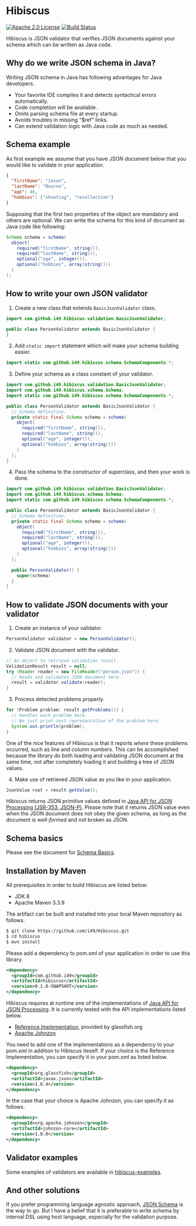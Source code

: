 # Hibiscus

[![Apache 2.0 License](https://img.shields.io/:license-Apache%202.0-blue.svg)](https://www.apache.org/licenses/LICENSE-2.0
) [![Build Status](https://travis-ci.org/i49/Hibiscus.svg?branch=master)](https://travis-ci.org/i49/Hibiscus)

Hibiscus is JSON validator that verifies JSON documents against your schema which can be written as Java code.

## Why do we write JSON schema in Java?
Writing JSON schema in Java has following advantages for Java developers.

* Your favorite IDE compiles it and detects syntactical errors automatically.
* Code completion will be available.
* Omits parsing schema file at every startup.
* Avoids troubles in missing "$ref" links.
* Can extend validation logic with Java code as much as needed.

## Schema example

As first example we assume that you have JSON document below that you would like to validate in your application.

```json
{
  "firstName": "Jason",
  "lastName": "Bourne",
  "age": 46,
  "hobbies": ["shooting", "recollection"]
}
```

Supposing that the first two properties of the object are mandatory and others are optional.
We can write the schema for this kind of document as Java code like following:

```java
Schema schema = schema(
  object(
    required("firstName", string()),
    required("lastName", string()),
    optional("age", integer()),
    optional("hobbies", array(string()))
  )  
);
```

## How to write your own JSON validator

1. Create a new class that extends `BasicJsonValidator` class.

  ```java
  import com.github.i49.hibiscus.validation.BasicJsonValidator;

  public class PersonValidator extends BasicJsonValidator {
  }
  ```

2. Add `static import` statement which will make your schema building easier.

  ```java
  import static com.github.i49.hibiscus.schema.SchemaComponents.*;
  ```

3. Define your schema as a class constant of your validator.

  ```java
  import com.github.i49.hibiscus.validation.BasicJsonValidator;
  import com.github.i49.hibiscus.schema.Schema;
  import static com.github.i49.hibiscus.schema.SchemaComponents.*;

  public class PersonValidator extends BasicJsonValidator {
    // Schema definition.
    private static final Schema schema = schema(
      object(
        required("firstName", string()),
        required("lastName", string()),
        optional("age", integer()),
        optional("hobbies", array(string()))
      )
    );  
  }
  ```  
4. Pass the schema to the constructor of superclass, and then your work is done.

  ```java
  import com.github.i49.hibiscus.validation.BasicJsonValidator;
  import com.github.i49.hibiscus.schema.Schema;
  import static com.github.i49.hibiscus.schema.SchemaComponents.*;

  public class PersonValidator extends BasicJsonValidator {
    // Schema definition.
    private static final Schema schema = schema(
      object(
        required("firstName", string()),
        required("lastName", string()),
        optional("age", integer()),
        optional("hobbies", array(string()))
      )
    );  

    public PersonValidator() {
      super(schema)
    }
  }
  ```

## How to validate JSON documents with your validator

1. Create an instance of your validator.

  ```java
  PersonValidator validator = new PersonValidator();
  ```

2. Validate JSON document with the validator.

  ```java
  // An object to retrieve validation result.
  ValidationResult result = null;
  try (Reader reader = new FileReader("person.json")) {
    // Reads and validates JSON document here.
    result = validator.validate(reader);
  }
  ```

3. Process detected problems properly.

  ```java
  for (Problem problem: result.getProblems()) {
    // Handles each problem here.
    // We just print text representation of the problem here.
    System.out.println(problem);
  }
  ```

 One of the nice features of Hibiscus is that it reports *where* these problems occurred,
 such as line and column numbers. This can be accomplished because the library do
 both loading and validating JSON document at the same time, not after completely loading it
 and building a tree of JSON values.

4. Make use of retrieved JSON value as you like in your application.

  ```java
  JsonValue root = result.getValue();
  ```

   Hibiscus returns JSON primitive values defined in [Java API for JSON Processing (JSR-353, JSON-P)](http://json-processing-spec.java.net/).
   Please note that it returns JSON value even when the JSON document does not obey the given schema, as long as the document is *well-formed* and not broken as JSON.

## Schema basics

Please see the document for [Schema Basics](hibiscus-doc/01_schema-basics.md).

## Installation by Maven

All prerequisites in order to build Hibiscus are listed below:
* JDK 8
* Apache Maven 3.3.9

The artifact can be built and installed into your local Maven repository as follows.

```bash
$ git clone https://github.com/i49/Hibiscus.git
$ cd hibiscus
$ mvn install
```

Please add a dependency to pom.xml of your application in order to use this library.

```xml
<dependency>
  <groupId>com.github.i49</groupId>
  <artifactId>hibiscus</artifactId>
  <version>0.1.0-SNAPSHOT</version>
</dependency>
```

Hibiscus requires at runtime one of the implementations of [Java API for JSON Processing](http://json-processing-spec.java.net/).
It is currently tested with the API implementations listed below.
* [Reference Implementation](https://jsonp.java.net/), provided by glassfish.org
* [Apache Johnzon](https://johnzon.apache.org/)

You need to add one of the implementations as a dependency to your pom.xml in addition to Hibiscus iteself.
If your choice is the Reference Implementation, you can specify it in your pom.xml as listed below.

```xml
<dependency>
  <groupId>org.glassfish</groupId>
  <artifactId>javax.json</artifactId>
  <version>1.0.4</version>
</dependency>
```

In the case that your choice is Apache Johnzon, you can specify it as follows.

```xml
<dependency>
  <groupId>org.apache.johnzon</groupId>
  <artifactId>johnzon-core</artifactId>
  <version>1.0.0</version>
</dependency>
```

## Validator examples

Some examples of validators are available in [hibiscus-examples](https://github.com/i49/Hibiscus/tree/master/hibiscus-examples).

## And other solutions

If you prefer programming language agnostic approach, [JSON Schema](http://json-schema.org/) is the way to go.
But I have a belief that it is preferable to write schema by internal DSL using host language, especially for the validation purpose.
